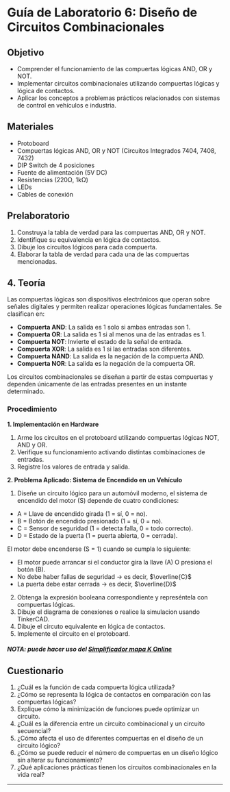 # Guía de Laboratorio 6: Diseño de Circuitos Combinacionales

## Objetivo
- Comprender el funcionamiento de las compuertas lógicas AND, OR y NOT.
- Implementar circuitos combinacionales utilizando compuertas lógicas y lógica de contactos.
- Aplicar los conceptos a problemas prácticos relacionados con sistemas de control en vehículos e industria.

## Materiales
- Protoboard
- Compuertas lógicas AND, OR y NOT (Circuitos Integrados 7404, 7408, 7432)
- DIP Switch de 4 posiciones
- Fuente de alimentación (5V DC)
- Resistencias (220Ω, 1kΩ)
- LEDs 
- Cables de conexión

## Prelaboratorio

1. Construya la tabla de verdad para las compuertas AND, OR y NOT.
2. Identifique su equivalencia en lógica de contactos.
3. Dibuje los circuitos lógicos para cada compuerta.
4. Elaborar la tabla de verdad para cada una de las compuertas mencionadas.

## 4. Teoría
Las compuertas lógicas son dispositivos electrónicos que operan sobre señales digitales y permiten realizar operaciones lógicas fundamentales. Se clasifican en:

- **Compuerta AND**: La salida es 1 solo si ambas entradas son 1.
- **Compuerta OR**: La salida es 1 si al menos una de las entradas es 1.
- **Compuerta NOT**: Invierte el estado de la señal de entrada.
- **Compuerta XOR**: La salida es 1 si las entradas son diferentes.
- **Compuerta NAND**: La salida es la negación de la compuerta AND.
- **Compuerta NOR**: La salida es la negación de la compuerta OR.

Los circuitos combinacionales se diseñan a partir de estas compuertas y dependen únicamente de las entradas presentes en un instante determinado.

### Procedimiento 

**1. Implementación en Hardware**
1. Arme los circuitos en el protoboard utilizando compuertas lógicas NOT, AND y OR.
2. Verifique su funcionamiento activando distintas combinaciones de entradas.
3. Registre los valores de entrada y salida.

**2. Problema Aplicado: Sistema de Encendido en un Vehículo**
1. Diseñe un circuito lógico para un automóvil moderno, el sistema de encendido del motor (S) depende de cuatro condiciones:

- A = Llave de encendido girada (1 = sí, 0 = no).
- B = Botón de encendido presionado (1 = sí, 0 = no).
- C = Sensor de seguridad (1 = detecta falla, 0 = todo correcto).
- D = Estado de la puerta (1 = puerta abierta, 0 = cerrada).

El motor debe encenderse (S = 1) cuando se cumpla lo siguiente:

- El motor puede arrancar si el conductor gira la llave (A) O presiona el botón (B).
- No debe haber fallas de seguridad → es decir, $\overline{C}$
- La puerta debe estar cerrada → es decir, $\overline{D}$

2. Obtenga la expresión booleana correspondiente y represéntela con compuertas lógicas.
3. Dibuje el diagrama de conexiones o realice la simulacion usando TinkerCAD.
4. Dibuje el circuto equivalente en lógica de contactos.
3. Implemente el circuito en el protoboard.

##### NOTA: puede hacer uso del [Simplificador mapa K Online](http://www.32x8.com/index.html)

## Cuestionario
1. ¿Cuál es la función de cada compuerta lógica utilizada?
2. ¿Cómo se representa la lógica de contactos en comparación con las compuertas lógicas?
3. Explique cómo la minimización de funciones puede optimizar un circuito.
4. ¿Cuál es la diferencia entre un circuito combinacional y un circuito secuencial?
5. ¿Cómo afecta el uso de diferentes compuertas en el diseño de un circuito lógico?
6. ¿Cómo se puede reducir el número de compuertas en un diseño lógico sin alterar su funcionamiento?
7. ¿Qué aplicaciones prácticas tienen los circuitos combinacionales en la vida real?

---
